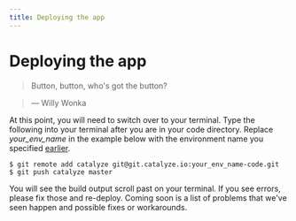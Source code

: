 ```yaml
---
title: Deploying the app
---
```


# Deploying the app

> Button, button, who's got the button?

> — Willy Wonka

At this point, you will need to switch over to your terminal. Type the following into your terminal after you are in your code directory. Replace *your_env_name* in the example below with the environment name you specified [earlier](//resources.catalyze.io/paas/getting-started/deploying-your-first-app/environment-name/).

```
$ git remote add catalyze git@git.catalyze.io:your_env_name-code.git
$ git push catalyze master
```

You will see the build output scroll past on your terminal. If you see errors, please fix those and re-deploy. Coming soon is a list of problems that we've seen happen and possible fixes or workarounds.
